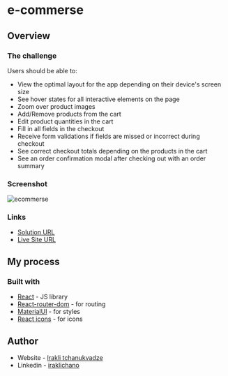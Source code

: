 # e-commerse

## Overview

### The challenge

Users should be able to:

- View the optimal layout for the app depending on their device's screen size
- See hover states for all interactive elements on the page
- Zoom over product images
- Add/Remove products from the cart
- Edit product quantities in the cart
- Fill in all fields in the checkout
- Receive form validations if fields are missed or incorrect during checkout
- See correct checkout totals depending on the products in the cart
- See an order confirmation modal after checking out with an order summary


### Screenshot

![ecommerse](https://user-images.githubusercontent.com/74905176/222630767-4c21f3fa-c69d-4cc2-94bd-dad92a6579f1.png)

### Links

- [Solution URL](https://github.com/IrakliChanukvadze/e-commerse)
- [Live Site URL](https://iraklichanukvadze.github.io/e-commerse/)

## My process

### Built with

- [React](https://reactjs.org/) - JS library
- [React-router-dom](https://reactrouter.com/en/main) - for routing
- [MaterialUI](https://mui.com/) - for styles
- [React icons](https://react-icons.github.io/react-icons) - for icons 

## Author

- Website - [Irakli tchanukvadze](https://iraklichanukvadze.github.io/portfolio/)
- Linkedin - [iraklichano](https://www.linkedin.com/in/iraklichano/)



